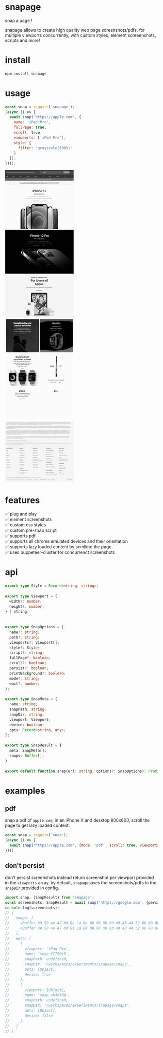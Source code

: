 # snapage
snap a page ! 

snapage allows to create high quality web page screenshots/pdfs, 
for multiple viewports concurrently, with custom styles, element screeenshots, scripts and more!

# install
```bash
npm install snapage
```

# usage
```js
const snap = require('snapage');
(async () => {
  await snap('https://apple.com', {
    name: 'iPad Pro',
    fullPage: true,
    scroll: true,
    viewports: ['iPad Pro'],
    style: {
      filter: 'grayscale(100%)'
    }
  });
})();
```

![](./iPad_Pro.png)

# features
✅ plug and play   
✅ element screenshots   
✅ custom css styles   
✅ custom pre-snap script   
✅ supports pdf   
✅ supports all chrome emulated devices and their orientation   
✅ supports lazy loaded content by scrolling the page   
✅ uses puppeteer-cluster for concurrenct screenshots   

# api
```typescript
export type Style = Record<string, string>;

export type Viewport = {
  width?: number;
  height?: number;
} | string;


export type SnapOptions = {
  name?: string;
  path?: string;
  viewports?: Viewport[];
  style?: Style;
  script?: string;
  fullPage?: boolean;
  scroll?: boolean;
  persist?: boolean;
  printBackground?: boolean;
  mode?: string;
  wait?: number;
};

export type SnapMeta = {
  name: string;
  snapPath: string;
  snapDir: string;
  viewport: Viewport;
  device: boolean;
  opts: Record<string, any>;
};

export type SnapResult = {
  meta: SnapMeta[];
  snaps: Buffer[];
}

export default function snap(url: string, options?: SnapOptions): Promise<SnapResult>;
```
# examples
## pdf
snap a pdf of `apple.com`, in an iPhone X and desktop 800x600, scroll the page to get lazy loaded content.
```javascript
const snap = require('snap');
(async () => {
  await snap('https://apple.com', {mode: 'pdf', scroll: true, viewports: ['iPhone X', {width: 800, height: 600}]});
})()
```

## don't persist
don't persist screenshots instead return screenshot per viewport provided in the `viewports` array.
by default, `snapage`saves the screenshots/pdfs to the `snapDir` provided in config.   
```typescript
import snap, {SnapResult} from 'snapage';
const screenshots: SnapResult = await snap('https://google.com', {persist: false, viewports: ['iPad Pro', {width: 800, height: 600}]});
console.log(screenshots);
// {
//   snaps: [
//     <Buffer 89 50 4e 47 0d 0a 1a 0a 00 00 00 0d 49 48 44 52 00 00 08 00 00 00 0a ac 08 06 00 00 00 4b e6 13 8c 00 00 00 01 73 52 47 42 00 ae ce 1c e9 00 00 20 00 ... 204866 more bytes>,
//     <Buffer 89 50 4e 47 0d 0a 1a 0a 00 00 00 0d 49 48 44 52 00 00 0c 80 00 00 09 60 08 06 00 00 00 4a f8 ad 5d 00 00 00 01 73 52 47 42 00 ae ce 1c e9 00 00 20 00 ... 638779 more bytes>
//   ],
//   meta: [
//     {
//       viewport: 'iPad Pro',
//       name: 'snap_YCT5Qt5',
//       snapPath: undefined,
//       snapDir: '/workspaces/experiments/snapage/snaps',
//       opts: [Object],
//       device: true
//     },
//     {
//       viewport: [Object],
//       name: 'snap_aW3dz0g',
//       snapPath: undefined,
//       snapDir: '/workspaces/experiments/snapage/snaps',
//       opts: [Object],
//       device: false
//     },
//   ]
// }
```

